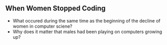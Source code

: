 ## When Women Stopped Coding

- What occured during the same time as the beginning of the decline of women in computer sciene?
- Why does it matter that males had been playing on computers growing up?